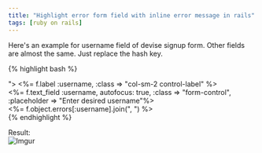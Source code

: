 ```yaml
---
title: "Highlight error form field with inline error message in rails"
tags: [ruby on rails]
---
```


Here's an example for username field of devise signup form. Other fields are almost the same. Just replace the hash key.

{% highlight bash %}
<div class="form-group <%= "has-error" if f.object.errors.include?(:username) %>">
	<%= f.label :username, :class => "col-sm-2 control-label" %>
	<div class="col-sm-4">
	<%= f.text_field :username, autofocus: true, :class => "form-control", :placeholder => "Enter desired username"%>
	</div>
	<span class="help-block"> <%= f.object.errors[:username].join(", ") %></span>
</div>
{% endhighlight %}


Result:<br/>
![Imgur](http://i.imgur.com/Pv1g3UR.png)
